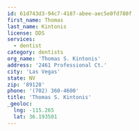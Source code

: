 ```yaml
---
id: 61d743d3-94c7-4187-abee-aec5e0fd780f
first_name: Thomas
last_name: Kintonis
license: DDS
services:
  - dentist
category: dentists
org_name: 'Thomas S. Kintonis'
address: '2461 Professional Ct.'
city: 'Las Vegas'
state: NV
zip: '89128'
phone: '(702) 360-4600'
title: 'Thomas S. Kintonis'
_geoloc:
  lng: -115.265
  lat: 36.193501
---
```

